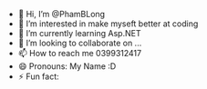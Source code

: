 - 👋 Hi, I’m @PhamBLong
- 👀 I’m interested in make myseft better at coding
- 🌱 I’m currently learning Asp.NET
- 💞️ I’m looking to collaborate on ...
- 📫 How to reach me 0399312417
- 😄 Pronouns: My Name :D
- ⚡ Fun fact: 

<!---
PhamBLong/PhamBLong is a ✨ special ✨ repository because its `README.md` (this file) appears on your GitHub profile.
You can click the Preview link to take a look at your changes.
--->
